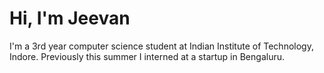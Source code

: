 <h1 align="left">Hi, I'm Jeevan</h1>

<p>
I'm a 3rd year computer science student at Indian Institute of Technology, Indore. Previously this summer I interned at a startup in Bengaluru.
</p>
